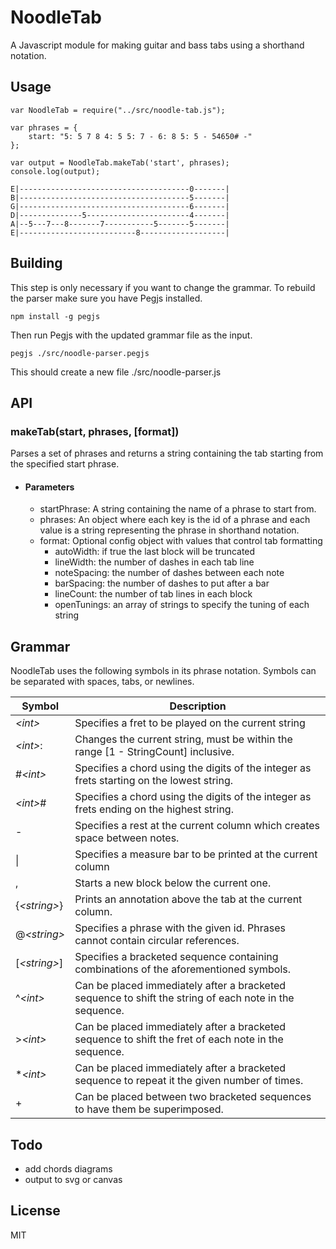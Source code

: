 # NoodleTab
A Javascript module for making guitar and bass tabs using a shorthand notation.  

## Usage

```
var NoodleTab = require("../src/noodle-tab.js");

var phrases = {
	start: "5: 5 7 8 4: 5 5: 7 - 6: 8 5: 5 - 54650# -"
};

var output = NoodleTab.makeTab('start', phrases);
console.log(output);
```
```
E|--------------------------------------0-------|
B|--------------------------------------5-------|
G|--------------------------------------6-------|
D|--------------5-----------------------4-------|
A|--5---7---8-------7-----------5-------5-------|
E|--------------------------8-------------------|

```

## Building
This step is only necessary if you want to change the grammar.
To rebuild the parser make sure you have Pegjs installed.
 ```
 npm install -g pegjs
 ```
Then run Pegjs with the updated grammar file as the input.
```
pegjs ./src/noodle-parser.pegjs
```
This should create a new file ./src/noodle-parser.js

## API

### makeTab(start, phrases, [format])
Parses a set of phrases and returns a string containing the tab starting from the specified start phrase.

- #### Parameters
    - startPhrase: A string containing the name of a phrase to start from.
    - phrases: An object where each key is the id of a phrase and each value is a string representing the phrase in shorthand notation.
    - format: Optional config object with values that control tab formatting
        - autoWidth: if true the last block will be truncated
        - lineWidth: the number of dashes in each tab line
        - noteSpacing: the number of dashes between each note
        - barSpacing:  the number of dashes to put after a bar
        - lineCount: the number of tab lines in each block
        - openTunings: an array of strings to specify the tuning of each string 

## Grammar
NoodleTab uses the following symbols in its phrase notation. Symbols can be separated with spaces, tabs, or newlines.

Symbol|Description
------|-----------
_\<int>_|Specifies a fret to be played on the current string
_\<int>_:|Changes the current string, must be within the range [1 - StringCount] inclusive.
\#_\<int>_|Specifies a chord using the digits of the integer as frets starting on the lowest string. 
_\<int>_\#|Specifies a chord using the digits of the integer as frets ending on the highest string.
\-|Specifies a rest at the current column which creates space between notes.
\||Specifies a measure bar to be printed at the current column
\,|Starts a new block below the current one.
\{_\<string>_\}|Prints an annotation above the tab at the current column.
\@_\<string>_|Specifies a phrase with the given id. Phrases cannot contain circular references.
\[_\<string>_]|Specifies a bracketed sequence containing combinations of the aforementioned symbols.
\^_\<int>_|Can be placed immediately after a bracketed sequence to shift the string of each note in the sequence.
\>_\<int>_|Can be placed immediately after a bracketed sequence to shift the fret of each note in the sequence.
\*_\<int>_|Can be placed immediately after a bracketed sequence to repeat it the given number of times.
\+|Can be placed between two bracketed sequences to have them be superimposed.

## Todo
* add chords diagrams
* output to svg or canvas

## License
MIT

